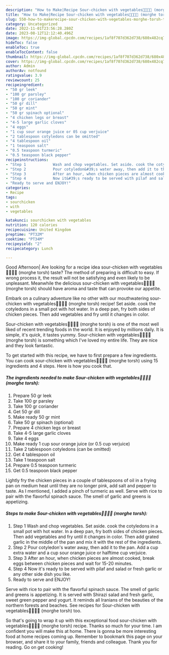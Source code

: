 ```yaml
---
description: "How to Make|Recipe Sour-chicken with vegetables🍗🥙🥚🧄 (morghe torsh) {That is Simple"
title: "How to Make|Recipe Sour-chicken with vegetables🍗🥙🥚🧄 (morghe torsh) {That is Simple"
slug: 550-how-to-makerecipe-sour-chicken-with-vegetables-morghe-torsh-that-is-simple
category: Uncategorized
date: 2022-11-01T23:56:28.280Z
date: 2023-08-12T12:12:40.496Z
image: https://img-global.cpcdn.com/recipes/1af8f707d362d738/680x482cq70/sour-chicken-with-vegetables-morghe-torsh-recipe-main-photo.jpg
hideToc: false
enableToc: true
enableTocContent: false
thumbnail: https://img-global.cpcdn.com/recipes/1af8f707d362d738/680x482cq70/sour-chicken-with-vegetables-morghe-torsh-recipe-main-photo.jpg
cover: https://img-global.cpcdn.com/recipes/1af8f707d362d738/680x482cq70/sour-chicken-with-vegetables-morghe-torsh-recipe-main-photo.jpg
author: Admin
authorAv: notfound
ratingvalue: 3.9
reviewcount: 25
recipeingredient:
- "50 gr leek"
- "100 gr parsley"
- "100 gr coriander"
- "50 gr dill"
- "50 gr mint"
- "50 gr spinach optional"
- "4 chicken legs or breast"
- "4-5 large garlic cloves"
- "4 eggs"
- "1 cup sour orange juice or 05 cup verjuice"
- "2 tablespoon cotyledons can be omitted"
- "4 tablespoon oil"
- "1 teaspoon salt"
- "0.5 teaspoon turmeric"
- "0.5 teaspoon black pepper"
recipeinstructions:
- "Step 1            Wash and chop vegetables. Set aside. cook the cotyledons in a small pot with hot water.  In a deep pan, fry both sides of chicken pieces. Then add vegetables and fry until it changes in color. Then add grated garlic in the middle of the pan and mix it with the rest of the ingredients."
- "Step 2            Pour cotyledon&#39;s water away, then add it to the pan. Add a cup extra water and a cup sour orange juice or halftime cup verjuice."
- "Step 3            After an hour, when chicken pieces are almost cooked, break eggs between chicken pieces and wait for 15-20 minutes."
- "Step 4            Now it&#39;s ready to be served with pilaf and salad or fresh garlic or any other side dish you like."
- "Ready to serve and ENJOY!"
categories:
- Recipe
tags:
- sourchicken
- with
- vegetables

katakunci: sourchicken with vegetables 
nutrition: 120 calories
recipecuisine: United Kingdom
preptime: "PT32M"
cooktime: "PT34M"
recipeyield: "2"
recipecategory: Lunch

---
```



Good Afternoon| Are looking for a recipe idea sour-chicken with vegetables🍗🥙🥚🧄 (morghe torsh) taste? The method of preparing is difficult to easy. If wrong process it, the result will not be satisfying and even likely to be unpleasant. Meanwhile the delicious sour-chicken with vegetables🍗🥙🥚🧄 (morghe torsh) should have aroma and taste that can provoke our appetite.





Embark on a culinary adventure like no other with our mouthwatering sour-chicken with vegetables🍗🥙🥚🧄 (morghe torsh) recipe! Set aside. cook the cotyledons in a small pot with hot water. In a deep pan, fry both sides of chicken pieces. Then add vegetables and fry until it changes in color.

Sour-chicken with vegetables🍗🥙🥚🧄 (morghe torsh) is one of the most well liked of recent trending foods in the world. It is enjoyed by millions daily. It is simple, it's quick, it tastes yummy. Sour-chicken with vegetables🍗🥙🥚🧄 (morghe torsh) is something which I've loved my entire life. They are nice and they look fantastic.


To get started with this recipe, we have to first prepare a few ingredients. You can cook sour-chicken with vegetables🍗🥙🥚🧄 (morghe torsh) using 15 ingredients and 4 steps. Here is how you cook that.

<!--inarticleads1-->

##### The ingredients needed to make Sour-chicken with vegetables🍗🥙🥚🧄 (morghe torsh):

1. Prepare 50 gr leek
1. Take 100 gr parsley
1. Take 100 gr coriander
1. Get 50 gr dill
1. Make ready 50 gr mint
1. Take 50 gr spinach (optional)
1. Prepare 4 chicken legs or breast
1. Take 4-5 large garlic cloves
1. Take 4 eggs
1. Make ready 1 cup sour orange juice (or 0.5 cup verjuice)
1. Take 2 tablespoon cotyledons (can be omitted)
1. Get 4 tablespoon oil
1. Take 1 teaspoon salt
1. Prepare 0.5 teaspoon turmeric
1. Get 0.5 teaspoon black pepper


Lightly fry the chicken pieces in a couple of tablespoons of oil in a frying pan on medium heat until they are no longer pink, add salt and pepper to taste. As I mentioned, I added a pinch of turmeric as well. Serve with rice to pair with the flavorful spinach sauce. The smell of garlic and greens is appetizing. 

<!--inarticleads2-->

##### Steps to make Sour-chicken with vegetables🍗🥙🥚🧄 (morghe torsh):

1. Step 1            Wash and chop vegetables. Set aside. cook the cotyledons in a small pot with hot water.  In a deep pan, fry both sides of chicken pieces. Then add vegetables and fry until it changes in color. Then add grated garlic in the middle of the pan and mix it with the rest of the ingredients.
1. Step 2            Pour cotyledon&#39;s water away, then add it to the pan. Add a cup extra water and a cup sour orange juice or halftime cup verjuice.
1. Step 3            After an hour, when chicken pieces are almost cooked, break eggs between chicken pieces and wait for 15-20 minutes.
1. Step 4            Now it&#39;s ready to be served with pilaf and salad or fresh garlic or any other side dish you like.
1. Ready to serve and ENJOY!

Serve with rice to pair with the flavorful spinach sauce. The smell of garlic and greens is appetizing. It is served with Shirazi salad and fresh garlic, sweet green pepper and yogurt. It reminds all Iranians of the beauties of the northern forests and beaches. See recipes for Sour-chicken with vegetables🍗🥙🥚🧄 (morghe torsh) too. 

So that's going to wrap it up with this exceptional food sour-chicken with vegetables🍗🥙🥚🧄 (morghe torsh) recipe. Thanks so much for your time. I am confident you will make this at home. There is gonna be more interesting food at home recipes coming up. Remember to bookmark this page on your browser, and share it to your family, friends and colleague. Thank you for reading. Go on get cooking!
